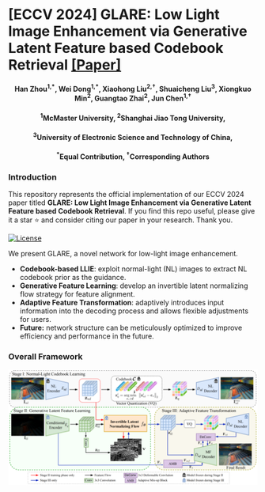 #  [ECCV 2024] GLARE: Low Light Image Enhancement via Generative Latent Feature based Codebook Retrieval [[Paper]](https://arxiv.org/pdf/2407.12431)

<h4 align="center">Han Zhou<sup>1,*</sup>, Wei Dong<sup>1,*</sup>, Xiaohong Liu<sup>2,&dagger;</sup>, Shuaicheng Liu<sup>3</sup>, Xiongkuo Min<sup>2</sup>, Guangtao Zhai<sup>2</sup>, Jun Chen<sup>1,&dagger;</sup></center>
<h4 align="center"><sup>1</sup>McMaster University, <sup>2</sup>Shanghai Jiao Tong University, 
<h4 align="center"><sup>3</sup>University of Electronic Science and Technology of China,</center></center>
<h4 align="center"><sup>*</sup>Equal Contribution, <sup>&dagger;</sup>Corresponding Authors</center></center>


### Introduction
This repository represents the official implementation of our ECCV 2024 paper titled **GLARE: Low Light Image Enhancement via Generative Latent Feature based Codebook Retrieval**. If you find this repo useful, please give it a star ⭐ and consider citing our paper in your research. Thank you.

[![License](https://img.shields.io/badge/License-Apache--2.0-929292)](https://www.apache.org/licenses/LICENSE-2.0)

We present GLARE, a novel network for low-light image enhancement.

- **Codebook-based LLIE**: exploit normal-light (NL) images to extract NL codebook prior as the guidance.
- **Generative Feature Learning**: develop an invertible latent normalizing flow strategy for feature alignment.
- **Adaptive Feature Transformation**: adaptively introduces input information into the decoding process and allows flexible adjustments for users. 
- **Future:** network structure can be meticulously optimized to improve efficiency and performance in the future.

### Overall Framework
![teaser](images/GLARE.png)


